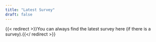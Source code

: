 ```yaml
---
title: "Latest Survey"
draft: false
---
```



{{< redirect >}}You can always find the latest survey here (if there is a survey).{{</ redirect >}}
